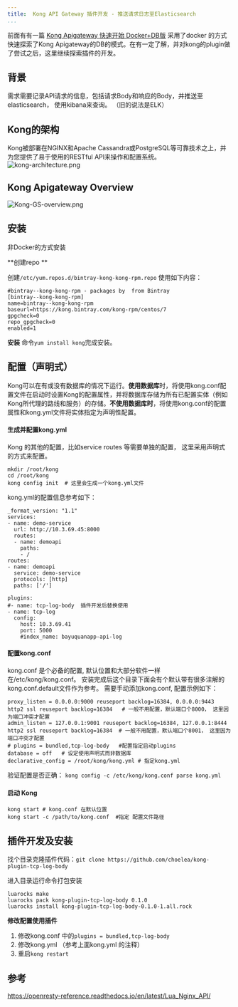 ```yaml
---
title:  Kong API Gateway 插件开发 - 推送请求日志至Elasticsearch
...
```


前面有有一篇 [Kong Apigateway 快速开始 Docker+DB版](http://tech.jiu-shu.com/Micro-Services/kong-guickstart) 采用了docker 的方式快速探索了Kong Apigateway的DB的模式。在有一定了解，并对kong的plugin做了尝试之后，这里继续探索插件的开发。
## 背景
需求需要记录API请求的信息，包括请求Body和响应的Body，并推送至elasticsearch， 使用kibana来查询。 （旧的说法是ELK）
## Kong的架构
Kong被部署在NGINX和Apache Cassandra或PostgreSQL等可靠技术之上，并为您提供了易于使用的RESTful API来操作和配置系统。
![kong-architecture.png](http://tech.jiu-shu.com/Micro-Services/kong-architecture.png)

## Kong Apigateway Overview
![Kong-GS-overview.png](http://tech.jiu-shu.com/Micro-Services/Kong-GS-overview.png)
## 安装
非Docker的方式安装

**创建repo  **

创建`/etc/yum.repos.d/bintray-kong-kong-rpm.repo` 使用如下内容：
```
#bintray--kong-kong-rpm - packages by  from Bintray
[bintray--kong-kong-rpm]
name=bintray--kong-kong-rpm
baseurl=https://kong.bintray.com/kong-rpm/centos/7
gpgcheck=0
repo_gpgcheck=0
enabled=1
```
**安装** 命令`yum install kong`完成安装。 

 ## 配置（声明式）
 Kong可以在有或没有数据库的情况下运行。**使用数据库**时，将使用kong.conf配置文件在启动时设置Kong的配置属性，并将数据库存储为所有已配置实体（例如Kong所代理的路线和服务）的存储。**不使用数据库时**，将使用kong.conf的配置属性和kong.yml文件将实体指定为声明性配置。


#### 生成并配置kong.yml

Kong 的其他的配置，比如service routes 等需要单独的配置， 这里采用声明式的方式来配置。 
```
mkdir /root/kong
cd /root/kong
kong config init  # 这里会生成一个kong.yml文件
```
kong.yml的配置信息参考如下：
```
_format_version: "1.1"
services:
- name: demo-service
  url: http://10.3.69.45:8000
  routes:
  - name: demoapi
    paths:
    - /
routes:
- name: demoapi
  service: demo-service
  protocols: [http]
  paths: ['/']

plugins:
#- name: tcp-log-body  插件开发后替换使用
- name: tcp-log
  config:
    host: 10.3.69.41
    port: 5000
    #index_name: bayuquanapp-api-log
```
#### 配置kong.conf
kong.conf 是个必备的配置,  默认位置和大部分软件一样在/etc/kong/kong.conf。 安装完成后这个目录下面会有个默认带有很多注解的kong.conf.default文件作为参考。 需要手动添加kong.conf, 配置示例如下：
```
proxy_listen = 0.0.0.0:9000 reuseport backlog=16384, 0.0.0.0:9443 http2 ssl reuseport backlog=16384   # 一般不用配置，默认端口个8000， 这里因为端口冲突才配置
admin_listen = 127.0.0.1:9001 reuseport backlog=16384, 127.0.0.1:8444 http2 ssl reuseport backlog=16384  # 一般不用配置，默认端口个8001， 这里因为端口冲突才配置
# plugins = bundled,tcp-log-body   #配置指定启动plugins
database = off   # 设定使用声明式而非数据库
declarative_config = /root/kong/kong.yml # 指定kong.yml 
```

验证配置是否正确：  `kong config -c /etc/kong/kong.conf parse kong.yml`

#### 启动 Kong
```
kong start # kong.conf 在默认位置
kong start -c /path/to/kong.conf  #指定 配置文件路径
```


## 插件开发及安装
找个目录克隆插件代码：`git clone https://github.com/choelea/kong-plugin-tcp-log-body`

进入目录运行命令打包安装
```
luarocks make
luarocks pack kong-plugin-tcp-log-body 0.1.0
luarocks install kong-plugin-tcp-log-body-0.1.0-1.all.rock
```

**修改配置使用插件**
1. 修改kong.conf 中的`plugins = bundled,tcp-log-body`
2. 修改kong.yml （参考上面kong.yml  的注释）
3. 重启`kong restart`

## 参考

https://openresty-reference.readthedocs.io/en/latest/Lua_Nginx_API/
